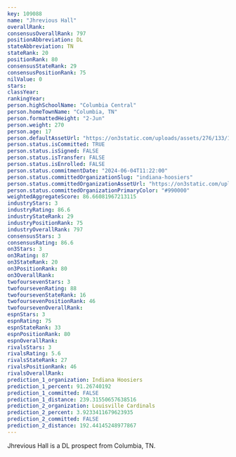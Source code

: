 ```yaml
---
key: 109088
name: "Jhrevious Hall"
overallRank: 
consensusOverallRank: 797
positionAbbreviation: DL
stateAbbreviation: TN
stateRank: 20
positionRank: 80
consensusStateRank: 29
consensusPositionRank: 75
nilValue: 0
stars: 
classYear: 
rankingYear: 
person.highSchoolName: "Columbia Central"
person.homeTownName: "Columbia, TN"
person.formattedHeight: "2-Jun"
person.weight: 270
person.age: 17
person.defaultAssetUrl: "https://on3static.com/uploads/assets/276/133/133276.png"
person.status.isCommitted: TRUE
person.status.isSigned: FALSE
person.status.isTransfer: FALSE
person.status.isEnrolled: FALSE
person.status.commitmentDate: "2024-06-04T11:22:00"
person.status.committedOrganizationSlug: "indiana-hoosiers"
person.status.committedOrganizationAssetUrl: "https://on3static.com/uploads/assets/973/149/149973.svg"
person.status.committedOrganizationPrimaryColor: "#990000"
weightedAggregateScore: 86.66081967213115
industryStars: 3
industryRating: 86.6
industryStateRank: 29
industryPositionRank: 75
industryOverallRank: 797
consensusStars: 3
consensusRating: 86.6
on3Stars: 3
on3Rating: 87
on3StateRank: 20
on3PositionRank: 80
on3OverallRank: 
twofoursevenStars: 3
twofoursevenRating: 88
twofoursevenStateRank: 16
twofoursevenPositionRank: 46
twofoursevenOverallRank: 
espnStars: 3
espnRating: 75
espnStateRank: 33
espnPositionRank: 80
espnOverallRank: 
rivalsStars: 3
rivalsRating: 5.6
rivalsStateRank: 27
rivalsPositionRank: 46
rivalsOverallRank: 
prediction_1_organization: Indiana Hoosiers
prediction_1_percent: 91.26740192
prediction_1_committed: FALSE
prediction_1_distance: 239.31550657638516
prediction_2_organization: Louisville Cardinals
prediction_2_percent: 3.9233411679623935
prediction_2_committed: FALSE
prediction_2_distance: 192.44145248977867
---
```

Jhrevious Hall is a DL prospect from Columbia, TN.